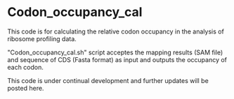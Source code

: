 # Codon_occupancy_cal
This code is for calculating the relative codon occupancy in the analysis of ribosome profiling data. 

"Codon_occupancy_cal.sh" script acceptes the mapping results (SAM file) and sequence of CDS (Fasta format) as input and outputs the occupancy of each codon. 


This code is under continual development and further updates will be posted here. 
